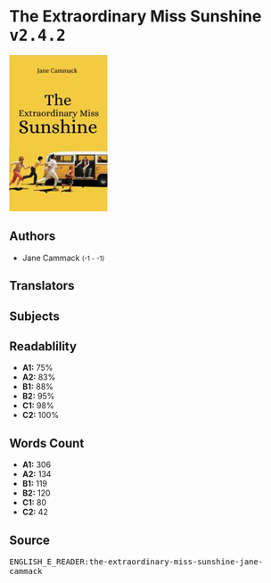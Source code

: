 # The Extraordinary Miss Sunshine <kbd>v2.4.2</kbd>

![](./cover.medium.jpg "")

## Authors


 - Jane Cammack <small>(-1 - -1)</small>

## Translators



## Subjects



## Readablility


 - **A1:** 75%
 - **A2:** 83%
 - **B1:** 88%
 - **B2:** 95%
 - **C1:** 98%
 - **C2:** 100%

## Words Count


 - **A1:** 306
 - **A2:** 134
 - **B1:** 119
 - **B2:** 120
 - **C1:** 80
 - **C2:** 42

## Source


<kbd>ENGLISH_E_READER:the-extraordinary-miss-sunshine-jane-cammack</kbd>
